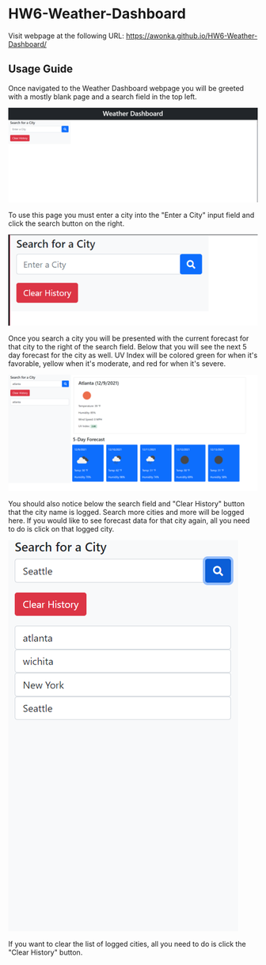 # HW6-Weather-Dashboard

Visit webpage at the following URL:
https://awonka.github.io/HW6-Weather-Dashboard/

## Usage Guide

Once navigated to the Weather Dashboard webpage you will be greeted with a mostly blank page and a search field in the top left. 

![image displaying screen you will first see when arriving to page](./assets/images/image1.PNG)

To use this page you must enter a city into the "Enter a City" input field and click the search button on the right.

![image showing search field](./assets/images/image2.PNG)

Once you search a city you will be presented with the current forecast for that city to the right of the search field. Below that you will see the next 5 day forecast for the city as well. UV Index will be colored green for when it's favorable, yellow when it's moderate, and red for when it's severe.

![image showing searched city results](./assets/images/image3.PNG)

You should also notice below the search field and "Clear History" button that the city name is logged. Search more cities and more will be logged here. If you would like to see forecast data for that city again, all you need to do is click on that logged city.

![image showing logged cities](./assets/images/image4.PNG)

If you want to clear the list of logged cities, all you need to do is click the "Clear History" button.